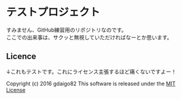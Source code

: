 テストプロジェクト
====

すみません、GitHub練習用のリポジトリなのです。  
ここでの出来事は、サクッと無視していただければなーとか思います。

## Licence

↓これもテストです。これにライセンス主張するほど痛くないですよー！

Copyright (c) 2016 gdaigo82
This software is released under the [MIT License](https://opensource.org/licenses/mit-license.php)

